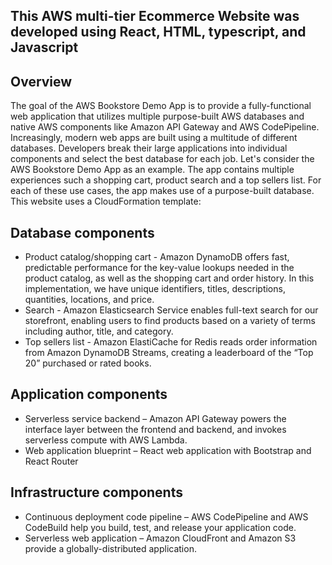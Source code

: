 ## This AWS multi-tier Ecommerce Website was developed using React, HTML, typescript, and Javascript

## Overview

The goal of the AWS Bookstore Demo App is to provide a fully-functional web application that utilizes multiple purpose-built AWS databases and native AWS components like Amazon API Gateway and AWS CodePipeline. Increasingly, modern web apps are built using a multitude of different databases. Developers break their large applications into individual components and select the best database for each job. Let's consider the AWS Bookstore Demo App as an example. The app contains multiple experiences such a shopping cart, product search and a top sellers list. For each of these use cases, the app makes use of a purpose-built database.
This website uses a CloudFormation template:

## Database components

* Product catalog/shopping cart - Amazon DynamoDB offers fast, predictable performance for the key-value lookups needed in the product catalog, as well as the shopping cart and order history.  In this implementation, we have unique identifiers, titles, descriptions, quantities, locations, and price.
* Search - Amazon Elasticsearch Service enables full-text search for our storefront, enabling users to find products based on a variety of terms including author, title, and category.
* Top sellers list - Amazon ElastiCache for Redis reads order information from Amazon DynamoDB Streams, creating a leaderboard of the “Top 20” purchased or rated books.

## Application components

* Serverless service backend – Amazon API Gateway powers the interface layer between the frontend and backend, and invokes serverless compute with AWS Lambda.  
* Web application blueprint – React web application with Bootstrap and React Router

## Infrastructure components

* Continuous deployment code pipeline – AWS CodePipeline and AWS CodeBuild help you build, test, and release your application code. 
* Serverless web application – Amazon CloudFront and Amazon S3 provide a globally-distributed application. 


